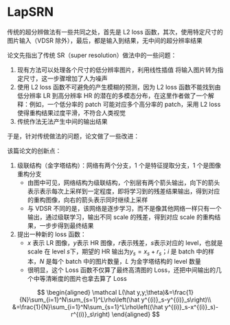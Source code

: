 # LapSRN

传统的超分辨做法有一些共同之处，首先是 L2 loss 函数，其次，使用特定尺寸的图片输入（VDSR 除外），最后，都是输入到结果，无中间的超分辨率结果

论文先指出了传统 SR（super resolution）做法中的一些问题：

1. 现有方法可以处理各个尺寸的低分辨率图片，利用线性插值 将输入图片转为指定尺寸，这一步骤增加了人为噪声
2. 使用 L2 loss 函数不可避免的产生模糊的预测，因为 L2 loss 函数不能找到由低分辨率 LR 到高分辨率 HR 的潜在的多模态分布，在这里作者做了一个解释：例如，一个低分率的 patch 可能对应多个高分率的 patch，采用 L2 loss 使得重构结果过度平滑，不符合人类视觉
3. 传统作法无法产生中间的输出结果

于是，针对传统做法的问题，论文做了一些改进：

该篇论文的创新点：

1. 级联结构（金字塔结构）：网络有两个分支，1 个是特征提取分支，1 个是图像重构分支
   - 由图中可见，网络结构为级联结构，个别层有两个箭头输出，向下的箭头表示表示每次上采样到一定程度，即将学习到的残差结果输出，得到对应的重构图像，向右的箭头表示同时继续上采样
   - 与 VDSR 不同的是，该网络是逐步学习，而不是像其他网络一样只有一个输出，通过级联学习，输出不同 scale 的残差，得到对应 scale 的重构结果，一步步得到最终结果
2. 提出一种新的 loss 函数：
   - $x$ 表示 LR 图像，$y$表示 HR 图像，$r$表示残差，$s$表示对应的 level，也就是 scale 在 level $s$下，期望的 HR 输出为$y_s=x_s+r_s$；$i$ 是 batch 中的样本，$N$ 是每个 batch 中的图片数量，$L$ 为金字塔结构的 level 数量
   - 很明显，这个 Loss 函数不仅算了最终高清图的 Loss，还把中间输出的几个中等清晰度的图片也拿去算了 Loss

$$
\begin{aligned}
\mathcal L(\hat y,y;\theta)&=\frac{1}{N}\sum_{i=1}^N\sum_{s=1}^L\rho\left(\hat y^{(i)}_s-y^{(i)}_s\right)\\
&=\frac{1}{N}\sum_{i=1}^N\sum_{s=1}^L\rho\left((\hat y^{(i)}_s-x^{(i)}_s)-r^{(i)}_s\right)
\end{aligned}
$$